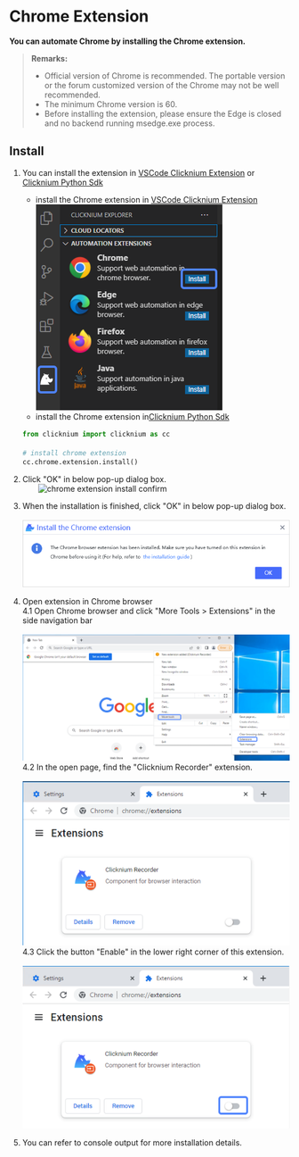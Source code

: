 # Chrome Extension<!-- {docsify-ignore-all} -->

**You can automate Chrome by installing the Chrome extension.**

> **Remarks:**
>
>- Official version of Chrome is recommended. The portable version or the forum customized version of the Chrome may not be well recommended.
>- The minimum Chrome version is 60.
>- Before installing the extension, please ensure the Edge is closed and no backend running msedge.exe process.

## Install

1. You can install the extension in [VSCode Clicknium Extension](./doc/developtools/vscode) or  [Clicknium Python Sdk](./doc/api/python/webdriver/webextension/webextension)

    - install the Chrome extension in [VSCode Clicknium Extension](./doc/developtools/vscode)  
        ![chrome extension install](../../img/chrome_ext_install.png)
    - install the Chrome extension in[Clicknium Python Sdk](./doc/api/python/webdriver/webextension/webextension)
    ```python
    from clicknium import clicknium as cc

    # install chrome extension
    cc.chrome.extension.install()
    ```

2. Click "OK" in below pop-up dialog box.  
    &emsp;&emsp;![chrome extension install confirm](../../img/chrome_install_confirm_dialog.png)

3. When the installation is finished, click "OK" in below pop-up dialog box.  
    &emsp;&emsp;![chrome extension install finish confirm](../../img/chrome_install_finish_dialog.png)  

4. Open extension in Chrome browser  
    4.1 Open Chrome browser and click "More Tools > Extensions" in the side navigation bar  
    &emsp;&emsp;![chrome extension page](../../img/chrome_extension_page.png)  
    4.2 In the open page, find the "Clicknium Recorder" extension.  
    &emsp;&emsp;![chrome clickniuim extension page](../../img/chrome_extension_enable_page.png)  
    4.3 Click the button "Enable" in the lower right corner of this extension.  
    &emsp;&emsp;![enable chrome clickniuim extension](../../img/chrome_extension_enable_on.png)

5. You can refer to console output for more installation details.